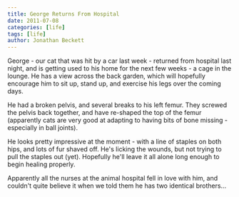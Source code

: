 ```yaml
---
title: George Returns From Hospital
date: 2011-07-08
categories: [life]
tags: [life]
author: Jonathan Beckett
---
```


George - our cat that was hit by a car last week - returned from hospital last night, and is getting used to his home for the next few weeks - a cage in the lounge. He has a view across the back garden, which will hopefully encourage him to sit up, stand up, and exercise his legs over the coming days.

He had a broken pelvis, and several breaks to his left femur. They screwed the pelvis back together, and have re-shaped the top of the femur (apparently cats are very good at adapting to having bits of bone missing - especially in ball joints).

He looks pretty impressive at the moment - with a line of staples on both hips, and lots of fur shaved off. He's licking the wounds, but not trying to pull the staples out (yet). Hopefully he'll leave it all alone long enough to begin healing properly.

Apparently all the nurses at the animal hospital fell in love with him, and couldn't quite believe it when we told them he has two identical brothers...